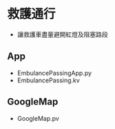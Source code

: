 # 救護通行
- 讓救護車盡量避開紅燈及阻塞路段


## App
- EmbulancePassingApp.py
- EmbulancePassing.kv

## GoogleMap
- GoogleMap.pv
